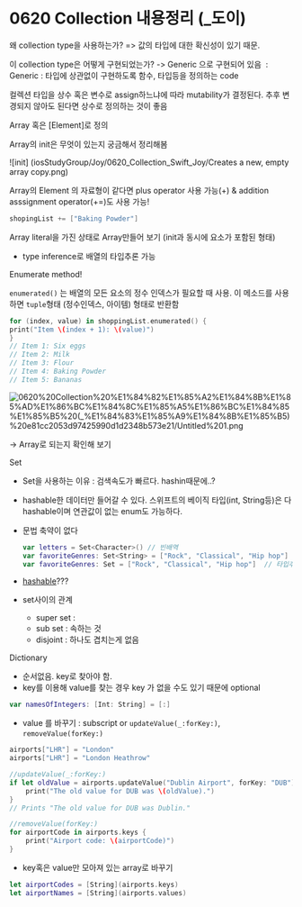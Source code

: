 # 0620 Collection 내용정리 (_도이)

왜 collection type을 사용하는가? => 값의 타입에 대한 확신성이 있기 때문.

이 collection type은 어떻게 구현되었는가? -> Generic 으로 구현되어 있음  :  Generic : 타입에 상관없이 구현하도록 함수, 타입등을 정의하는 code

컬렉션 타입을 상수 혹은 변수로 assign하느냐에 따라 mutability가 결정된다. 추후 변경되지 않아도 된다면 상수로 정의하는 것이 좋음

Array<Element> 혹은 [Element]로 정의

Array의 init은 무엇이 있는지 궁금해서 정리해봄

![init] (iosStudyGroup/Joy/0620_Collection_Swift_Joy/Creates a new, empty array copy.png)


Array의 Element 의 자료형이 같다면 plus operator 사용 가능(+)  & addition asssignment operator(+=)도 사용 가능! 

```swift
shopingList += ["Baking Powder"]
```

Array literal을 가진 상태로 Array만들어 보기 (init과 동시에 요소가 포함된 형태)

- type inference로 배열의 타입추론 가능

Enumerate method!

`enumerated()` 는 배열의 모든 요소의 정수 인덱스가 필요할 때 사용. 이 메소드를 사용하면 `tuple`형태 (정수인덱스, 아이템) 형태로 반환함

```swift
for (index, value) in shoppingList.enumerated() {
print("Item \(index + 1): \(value)")
}
// Item 1: Six eggs
// Item 2: Milk
// Item 3: Flour
// Item 4: Baking Powder
// Item 5: Bananas
```

![0620%20Collection%20%E1%84%82%E1%85%A2%E1%84%8B%E1%85%AD%E1%86%BC%E1%84%8C%E1%85%A5%E1%86%BC%E1%84%85%E1%85%B5%20(_%E1%84%83%E1%85%A9%E1%84%8B%E1%85%B5)%20e81cc2053d97425990d1d2348b573e21/Untitled%201.png](0620%20Collection%20%E1%84%82%E1%85%A2%E1%84%8B%E1%85%AD%E1%86%BC%E1%84%8C%E1%85%A5%E1%86%BC%E1%84%85%E1%85%B5%20(_%E1%84%83%E1%85%A9%E1%84%8B%E1%85%B5)%20e81cc2053d97425990d1d2348b573e21/Untitled%201.png)

→ Array로 되는지 확인해 보기 

Set

- Set을 사용하는 이유 : 검색속도가 빠르다. hashin때문에..?
- hashable한 데이터만 들어갈 수 있다. 스위프트의 베이직 타입(int, String등)은 다 hashable이며 연관값이 없는 enum도 가능하다.
- 문법 축약이 없다

    ```swift
    var letters = Set<Character>() // 빈배역 
    var favoriteGenres: Set<String> = ["Rock", "Classical", "Hip hop"]
    var favoriteGenres: Set = ["Rock", "Classical", "Hip hop"]  // 타입추론
    ```

- [hashable](https://zeddios.tistory.com/498)???

- set사이의 관계
    - super set :
    - sub set : 속하는 것
    - disjoint : 하나도 겹치는게 없음

Dictionary

- 순서없음. key로 찾아야 함.
- key를 이용해 value를 찾는 경우 key 가 없을 수도 있기 때문에 optional

```swift
var namesOfIntegers: [Int: String] = [:]
```

- value 를 바꾸기  :  subscript or `updateValue(_:forKey:)`, `removeValue(forKey:)`

```swift
airports["LHR"] = "London"
airports["LHR"] = "London Heathrow"

//updateValue(_:forKey:)
if let oldValue = airports.updateValue("Dublin Airport", forKey: "DUB") {
    print("The old value for DUB was \(oldValue).")
}
// Prints "The old value for DUB was Dublin."

//removeValue(forKey:)
for airportCode in airports.keys {
	print("Airport code: \(airportCode)")
}
```

- key혹은 value만 모아져 있는 array로 바꾸기

```swift
let airportCodes = [String](airports.keys)
let airportNames = [String](airports.values)
```
